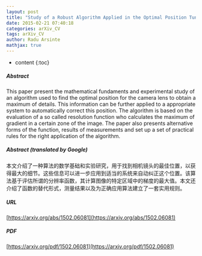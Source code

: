 ```yaml
---
layout: post
title: "Study of a Robust Algorithm Applied in the Optimal Position Tuning for the Camera Lens in Automated Visual Inspection Systems"
date: 2015-02-21 07:40:18
categories: arXiv_CV
tags: arXiv_CV
author: Radu Arsinte
mathjax: true
---
```


* content
{:toc}

##### Abstract
This paper present the mathematical fundaments and experimental study of an algorithm used to find the optimal position for the camera lens to obtain a maximum of details. This information can be further applied to a appropriate system to automatically correct this position. The algorithm is based on the evaluation of a so called resolution function who calculates the maximum of gradient in a certain zone of the image. The paper also presents alternative forms of the function, results of measurements and set up a set of practical rules for the right application of the algorithm.

##### Abstract (translated by Google)
本文介绍了一种算法的数学基础和实验研究，用于找到相机镜头的最佳位置，以获得最大的细节。这些信息可以进一步应用到适当的系统来自动纠正这个位置。该算法基于评估所谓的分辨率函数，其计算图像的特定区域中的梯度的最大值。本文还介绍了函数的替代形式，测量结果以及为正确应用算法建立了一套实用规则。

##### URL
[https://arxiv.org/abs/1502.06081](https://arxiv.org/abs/1502.06081)

##### PDF
[https://arxiv.org/pdf/1502.06081](https://arxiv.org/pdf/1502.06081)

